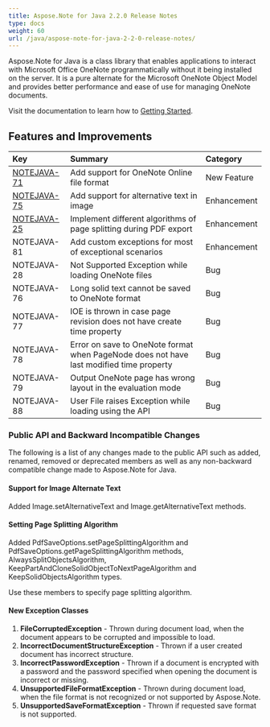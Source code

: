 ```yaml
---
title: Aspose.Note for Java 2.2.0 Release Notes
type: docs
weight: 60
url: /java/aspose-note-for-java-2-2-0-release-notes/
---
```


Aspose.Note for Java is a class library that enables applications to interact with Microsoft Office OneNote programmatically without it being installed on the server. It is a pure alternate for the Microsoft OneNote Object Model and provides better performance and ease of use for managing OneNote documents.

Visit the documentation to learn how to [Getting Started](/note/java/developer-guide-html/).
## **Features and Improvements**

|**Key** |**Summary** |**Category** |
| :- | :- | :- |
|[NOTEJAVA-71](/note/java/product-overview/)|Add support for OneNote Online file format |New Feature |
|[NOTEJAVA-75](http://www.aspose.com/docs/display/notejava/Adding+Image+to+a+OneNote+Document+Page+and+Saving+as+PDF#AddingImagetoaOneNoteDocumentPageandSavingasPDF-ImageText)|Add support for alternative text in image |Enhancement |
|[NOTEJAVA-25](/pages/createpage.action?spaceKey=notejava&title=Setting+Page+Splitting+Algorithm&linkCreation=true&fromPageId=19398719)|Implement different algorithms of page splitting during PDF export |Enhancement |
|NOTEJAVA-81 |Add custom exceptions for most of exceptional scenarios |Enhancement |
|NOTEJAVA-28 |Not Supported Exception while loading OneNote files |Bug |
|NOTEJAVA-76 |Long solid text cannot be saved to OneNote format |Bug |
|NOTEJAVA-77 |IOE is thrown in case page revision does not have create time property |Bug |
|NOTEJAVA-78 |Error on save to OneNote format when PageNode does not have last modified time property |Bug |
|NOTEJAVA-79 |Output OneNote page has wrong layout in the evaluation mode |Bug |
|NOTEJAVA-88 |User File raises Exception while loading using the API |Bug |
### **Public API and Backward Incompatible Changes**
The following is a list of any changes made to the public API such as added, renamed, removed or deprecated members as well as any non-backward compatible change made to Aspose.Note for Java.
#### **Support for Image Alternate Text**
Added Image.setAlternativeText and Image.getAlternativeText methods.
#### **Setting Page Splitting Algorithm**
Added PdfSaveOptions.setPageSplittingAlgorithm and PdfSaveOptions.getPageSplittingAlgorithm methods, AlwaysSplitObjectsAlgorithm, KeepPartAndCloneSolidObjectToNextPageAlgorithm and KeepSolidObjectsAlgorithm types.

Use these members to specify page splitting algorithm.
#### **New Exception Classes**
1. **FileCorruptedException** - Thrown during document load, when the document appears to be corrupted and impossible to load.
1. **IncorrectDocumentStructureException** - Thrown if a user created document has incorrect structure.
1. **IncorrectPasswordException** - Thrown if a document is encrypted with a password and the password specified when opening the document is incorrect or missing.
1. **UnsupportedFileFormatException** - Thrown during document load, when the file format is not recognized or not supported by Aspose.Note.
1. **UnsupportedSaveFormatException** - Thrown if requested save format is not supported.
